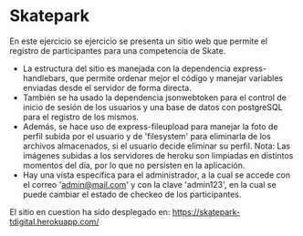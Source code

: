 # Skatepark

En este ejercicio se ejercicio se presenta un sitio web que permite el registro de participantes para una competencia de Skate.

- La estructura del sitio es manejada con la dependencia express-handlebars, que permite ordenar mejor el código y manejar variables enviadas desde el servidor de forma directa.
- También se ha usado la dependencia jsonwebtoken para el control de inicio de sesión de los usuarios y una base de datos con postgreSQL para el registro de los mismos.
- Además, se hace uso de express-fileupload para manejar la foto de perfil subida por el usuario y de 'filesystem' para eliminarla de los archivos almacenados, si el usuario decide eliminar su perfil.
Nota: Las imágenes subidas a los servidores de heroku son limpiadas en distintos momentos del día, por lo que no persisten en la aplicación.
- Hay una vista específica para el administrador, a la cual se accede con el correo 'admin@mail.com' y con la clave 'admin123', en la cual se puede cambiar el estado de checkeo de los participantes.


El sitio en cuestion ha sido desplegado en: https://skatepark-tdigital.herokuapp.com/
